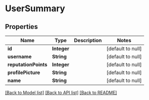 # UserSummary
## Properties

| Name | Type | Description | Notes |
|------------ | ------------- | ------------- | -------------|
| **id** | **Integer** |  | [default to null] |
| **username** | **String** |  | [default to null] |
| **reputationPoints** | **Integer** |  | [default to null] |
| **profilePicture** | **String** |  | [default to null] |
| **name** | **String** |  | [default to null] |

[[Back to Model list]](../README.md#documentation-for-models) [[Back to API list]](../README.md#documentation-for-api-endpoints) [[Back to README]](../README.md)

